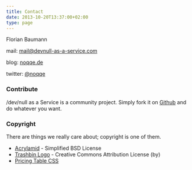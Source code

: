 ```yaml
---
title: Contact
date: 2013-10-20T13:37:00+02:00
type: page
---
```


Florian Baumann

mail: mail@devnull-as-a-service.com

blog: [noqqe.de](http://noqqe.de)

twitter: [@noqqe](http://twitter.com/noqqe)

<script id='fbvugrx'>(function(i){var f,s=document.getElementById(i);f=document.createElement('iframe');f.src='//api.flattr.com/button/view/?uid=noqqe&title=devnull-as-a-service.com&button=compact&url=http%3A%2F%2Fdevnull-as-a-service.com';f.title='Flattr';f.height=20;f.width=110;f.style.borderWidth=0;s.parentNode.insertBefore(f,s);})('fbvugrx');</script>

### Contribute

/dev/null as a Service is a community project. Simply fork it on
[Github](https://github.com/noqqe/devnull-as-a-service)
and do whatever you want.

### Copyright

There are things we really care about; copyright is one of them.

* [Acrylamid](http://github.com/posativ/acrylamid/) - Simplified BSD License
* [Trashbin Logo](http://findicons.com/icon/158568/trash_recyclebin_empty_closed) - Creative Commons Attribution License (by)
* [Pricing Table CSS](http://coding.smashingmagazine.com/2008/08/13/top-10-css-table-designs/)

